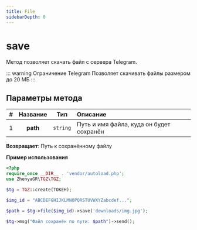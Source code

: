 ```yaml
---
title: File
sidebarDepth: 0
---
```


# save
Метод позволяет скачать файл с сервера Telegram.

::: warning Ограничение Telegram
Позволяет скачивать файлы размером до 20 МБ
:::

## Параметры метода
| # | Название |   Тип    | Описание                                 |
|:-:|:--------:|:--------:|:-----------------------------------------|
| 1 | **path** | `string` | Путь и имя файла, куда он будет сохранён |

**Возвращает**:
Путь к сохранённому файлу

**Пример использования**
```php
<?php
require_once __DIR__ . 'vendor/autoload.php';
use ZhenyaGR\TGZ\TGZ;

$tg = TGZ::create(ТОКЕН);

$img_id = "ABCDEFGHIJKLMNOPQRSTUVWXYZabcdef...";

$path = $tg->file($img_id)->save('downloads/img.jpg');

$tg->msg("Файл сохранён по пути: $path")->send();
```

